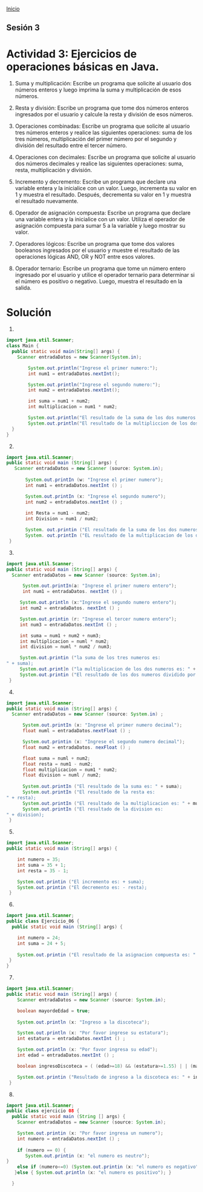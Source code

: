 <!-- No borrar o modificar -->
[Inicio](./index.md)

## Sesión 3 


<!-- Su documentación aquí -->
# Actividad 3: Ejercicios de operaciones básicas en Java.
1. Suma y multiplicación: Escribe un programa que solicite al usuario dos números enteros y luego imprima la suma y multiplicación de esos números.

2. Resta y división: Escribe un programa que tome dos números enteros ingresados por el usuario y calcule la resta y división de esos números.

3. Operaciones combinadas: Escribe un programa que solicite al usuario tres números enteros y realice las siguientes operaciones: suma de los tres números, multiplicación del primer número por el segundo y división del resultado entre el tercer número.

4. Operaciones con decimales: Escribe un programa que solicite al usuario dos números decimales y realice las siguientes operaciones: suma, resta, multiplicación y división.

5. Incremento y decremento: Escribe un programa que declare una variable entera y la inicialice con un valor. Luego, incrementa su valor en 1 y muestra el resultado. Después, decrementa su valor en 1 y muestra el resultado nuevamente.

6. Operador de asignación compuesta: Escribe un programa que declare una variable entera y la inicialice con un valor. Utiliza el operador de asignación compuesta para sumar 5 a la variable y luego mostrar su valor.

7. Operadores lógicos: Escribe un programa que tome dos valores booleanos ingresados por el usuario y muestre el resultado de las operaciones lógicas AND, OR y NOT entre esos valores.

8. Operador ternario: Escribe un programa que tome un número entero ingresado por el usuario y utilice el operador ternario para determinar si el número es positivo o negativo. Luego, muestra el resultado en la salida.

# Solución
1. 
``` java
import java.util.Scanner;
class Main {
  public static void main(String[] args) {
    Scanner entradaDatos = new Scanner(System.in);

        System.out.println("Ingrese el primer numero:");
        int num1 = entradaDatos.nextInt();

        System.out.println("Ingrese el segundo numero:");
        int num2 = entradaDatos.nextInt();

        int suma = num1 + num2;
        int multiplicacion = num1 * num2;

        System.out.println("El resultado de la suma de los dos numeros es: " + suma);
        System.out.println("El resultado de la multipliccion de los dos numeros es: " + multiplicacion);
  }
} 
```
2. 
``` java
import java.util.Scanner;
public static void main (String[] args) {
   Scanner entradaDatos = new Scanner (source: System.in);
 
       System.out.printIn (w: "Ingrese el primer numero");
       int num1 = entradaDatos.nextInt () ;

       System.out.printIn (x: "Ingrese el segundo numero");
       int num2 = entradaDatos.nextInt () ;
       
       int Resta = num1 - num2;
       int Division = num1 / num2;

       System. out.printin ("El resultado de la suma de los dos numeros es: " + Resta);
       System. out.printIn ("EL resultado de la multiplicacion de los dos numeros es: " + Division);
 }
```
3. 
``` java
import java.util.Scanner;
public static void main (String[] args) {
  Scanner entradaDatos = new Scanner (source: System.in);

      System.out.printIn(a: "Ingrese el primer numero entero");
      int num1 = entradaDatos. nextInt () ;

     System.out.println (x:"Ingrese el segundo numero entero");
     int num2 = entradaDatos. nextInt () ;

     System.out.printin (r: "Ingrese el tercer numero entero");
     int num3 = entradaDatos.nextInt () ;

     int suma = num1 + num2 + num3;
     int multiplicacion = numl * num2;
     int division = numl * num2 / num3;

     System.out.printin ("la suma de los tres numeros es:
" + suma);
     System.out.print]n ("la multiplicacion de los dos numeros es: " + multiplicacion);
     System.out.printin ("El resultado de los dos numeros dividido por el tercer numero es: " + division);
 }
```
4. 
``` java
import java.util.Scanner;
public static void main (String[] args) {
  Scanner entradaDatos = new Scanner (source: System.in) ;

      System.out.printIn (x: "Ingrese el primer numero decimal");
      float numl = entradaDatos.nextFloat () ;

      System.out.printin (x: "Ingrese el segundo numero decimal");
      float num2 = entradaDatos. nexFloat () ;

      float suma = numl + num2;
      float resta = num1 - num2;
      float multiplicacion = num1 * num2;
      float division = numl / num2;
      
      System.out.printIn ("El resultado de la suma es: " + suma);
      System.out.printIn ("El resultado de la resta es:
" + resta);
      System.out.printIn ("El resultado de la multiplicacion es: " + multiplicacion);
      System.out.printIn ("El resultado de la division es:
" + division);
 }
```
5. 
``` java
import java.util.Scanner;
public static void main (String[] args) {

    int numero = 35;
    int suma = 35 + 1;
    int resta = 35 - 1;

    System.out.printin ("El incremento es: + suma);
    System.out.printin ("El decremento es: - resta);
 }
```
6. 
``` java
import java.util.Scanner;
public class Ejercicio_06 {
  public static void main (String[] args) {

    int numero = 24;
    int suma = 24 + 5;
    
    System.out.printin ("El resultado de la asignacion compuesta es: " + suma);
 }
}
```
7. 
```java 
import java.util.Scanner;
public static void main (String[] args) {
    Scanner entradaDatos = new Scanner (source: System.in);

    boolean mayordeEdad = true;
    
    System.out.println (x: "Ingreso a la discoteca");

    System.out.println (x: "Por favor ingrese su estatura");
    int estatura = entradaDatos.nextInt () ;

    System.out.println (x: "Por favor ingresa su edad");
    int edad = entradaDatos.nextInt () ;

    boolean ingresoDiscoteca = ( (edad>=18) && (estatura>=1.55) | | (mayordeEdad) ) ;

    System.out.printin ("Resultado de ingreso a la discoteca es: " + ingresoDiscoteca);
 }
 ```
8. 
``` java
import java.util.Scanner; 
public class ejercicio 08 {
  public static void main (String [] args) {
    Scanner entradaDatos = new Scanner (source: System.in);

    System.out.printin (x: "Por favor ingresa un numero");
    int numero = entradaDatos.nextInt () ;
    
    if (numero == 0) {
       System.out.printin (x: "el numero es neutro");
}
    else if (numero‹=0) (System.out.printin (x: "el numero es negativo");
   }else { System.out.println (x: "el numero es positivo"); }

  }

```





